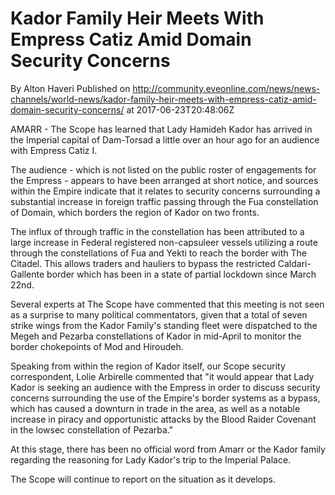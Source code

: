 # Kador Family Heir Meets With Empress Catiz Amid Domain Security Concerns
By Alton Haveri
Published on http://community.eveonline.com/news/news-channels/world-news/kador-family-heir-meets-with-empress-catiz-amid-domain-security-concerns/ at 2017-06-23T20:48:06Z

AMARR - The Scope has learned that Lady Hamideh Kador has arrived in the Imperial capital of Dam-Torsad a little over an hour ago for an audience with Empress Catiz I.

The audience - which is not listed on the public roster of engagements for the Empress - appears to have been arranged at short notice, and sources within the Empire indicate that it relates to security concerns surrounding a substantial increase in foreign traffic passing through the Fua constellation of Domain, which borders the region of Kador on two fronts.

The influx of through traffic in the constellation has been attributed to a large increase in Federal registered non-capsuleer vessels utilizing a route through the constellations of Fua and Yekti to reach the border with The Citadel. This allows traders and hauliers to bypass the restricted Caldari-Gallente border which has been in a state of partial lockdown since March 22nd.

Several experts at The Scope have commented that this meeting is not seen as a surprise to many political commentators, given that a total of seven strike wings from the Kador Family's standing fleet were dispatched to the Megeh and Pezarba constellations of Kador in mid-April to monitor the border chokepoints of Mod and Hiroudeh.

Speaking from within the region of Kador itself, our Scope security correspondent, Lolie Arbirelle commented that "it would appear that Lady Kador is seeking an audience with the Empress in order to discuss security concerns surrounding the use of the Empire's border systems as a bypass, which has caused a downturn in trade in the area, as well as a notable increase in piracy and opportunistic attacks by the Blood Raider Covenant in the lowsec constellation of Pezarba."

At this stage, there has been no official word from Amarr or the Kador family regarding the reasoning for Lady Kador's trip to the Imperial Palace.

The Scope will continue to report on the situation as it develops.

